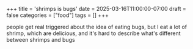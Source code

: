 +++
title = 'shrimps is bugs'
date = 2025-03-16T11:00:00-07:00
draft = false
categories = ["food"]
tags = []
+++

people get real triggered about the idea of eating bugs, but I eat a lot of shrimp, which are delicious, and it's hard to describe what's different between shrimps and bugs